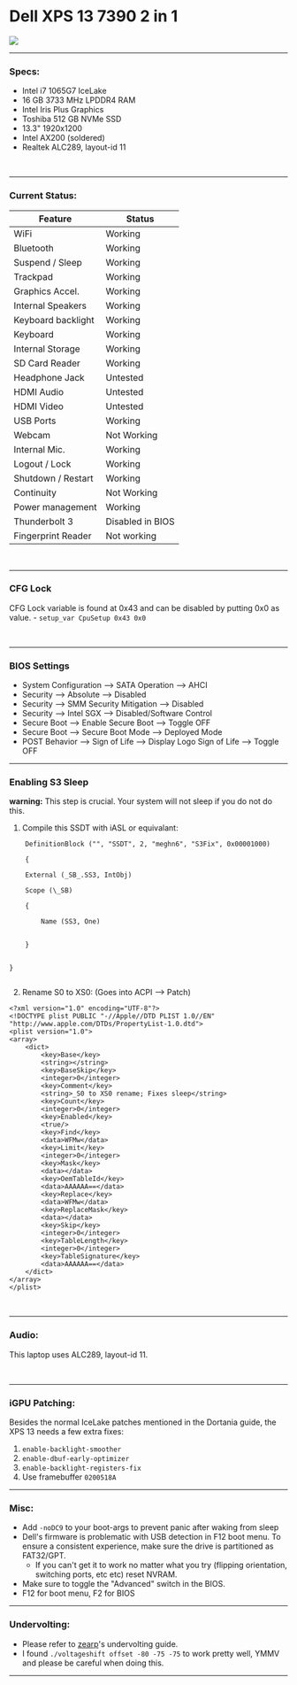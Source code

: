 # Dell XPS 13 7390 2 in 1

<img src="https://media.discordapp.net/attachments/1084252068711247965/1137134955575644160/IMG_6096.jpg?width=488&height=651">


<br>

-----------------------------------------


### Specs:

- Intel i7 1065G7 IceLake
- 16 GB 3733 MHz LPDDR4 RAM
- Intel Iris Plus Graphics
- Toshiba 512 GB NVMe SSD
- 13.3" 1920x1200
- Intel AX200 (soldered)
- Realtek ALC289, layout-id 11

<br>

-----------------------------------------


 ### Current Status:

 | **Feature**        | **Status**           
|--------------------|----------------------|
| WiFi               | Working              | 
| Bluetooth          | Working              | 
| Suspend / Sleep    | Working              | 
| Trackpad           | Working              | 
| Graphics Accel.    | Working              | 
| Internal Speakers  | Working              |   
| Keyboard backlight | Working              | 
| Keyboard           | Working              |
| Internal Storage   | Working              | 
| SD Card Reader     | Working              | 
| Headphone Jack     | Untested             | 
| HDMI Audio         | Untested             |
| HDMI Video         | Untested             |                                                                 
| USB Ports          | Working              | 
| Webcam             | Not Working          | 
| Internal Mic.      | Working              | 
| Logout / Lock      | Working              | 
| Shutdown / Restart | Working              | 
| Continuity         | Not Working          |     
| Power management   | Working              |
| Thunderbolt 3      | Disabled in BIOS     |
| Fingerprint Reader | Not working          |

<br>

-----------------------------------------

### CFG Lock

CFG Lock variable is found at 0x43 and can be disabled by putting 0x0 as value.
    - `setup_var CpuSetup 0x43 0x0`

<br>

-----------------------------------------


### BIOS Settings

- System Configuration --> SATA Operation --> AHCI
- Security --> Absolute --> Disabled
- Security --> SMM Security Mitigation --> Disabled
- Security --> Intel SGX --> Disabled/Software Control
- Secure Boot --> Enable Secure Boot --> Toggle OFF
- Secure Boot --> Secure Boot Mode --> Deployed Mode
- POST Behavior --> Sign of Life --> Display Logo Sign of Life --> Toggle OFF

-----------------------------------------


### Enabling S3 Sleep

**warning:** This step is crucial. Your system will not sleep if you do not do this.

1. Compile this SSDT with iASL or equivalant:

```
    DefinitionBlock ("", "SSDT", 2, "meghn6", "S3Fix", 0x00001000)

    {

    External (_SB_.SS3, IntObj)
    
    Scope (\_SB)

    {

    	Name (SS3, One)
     

	}
    
 
}
  
```

2. Rename S0 to XS0: (Goes into ACPI --> Patch) 
```
<?xml version="1.0" encoding="UTF-8"?>
<!DOCTYPE plist PUBLIC "-//Apple//DTD PLIST 1.0//EN" "http://www.apple.com/DTDs/PropertyList-1.0.dtd">
<plist version="1.0">
<array>
	<dict>
		<key>Base</key>
		<string></string>
		<key>BaseSkip</key>
		<integer>0</integer>
		<key>Comment</key>
		<string>_S0 to XS0 rename; Fixes sleep</string>
		<key>Count</key>
		<integer>0</integer>
		<key>Enabled</key>
		<true/>
		<key>Find</key>
		<data>WFMw</data>
		<key>Limit</key>
		<integer>0</integer>
		<key>Mask</key>
		<data></data>
		<key>OemTableId</key>
		<data>AAAAAA==</data>
		<key>Replace</key>
		<data>WFMw</data>
		<key>ReplaceMask</key>
		<data></data>
		<key>Skip</key>
		<integer>0</integer>
		<key>TableLength</key>
		<integer>0</integer>
		<key>TableSignature</key>
		<data>AAAAAA==</data>
	</dict>
</array>
</plist>
```
<br>

-----------------------------------------

### Audio:

This laptop uses ALC289, layout-id 11. 

<br>

-----------------------------------------


### iGPU Patching:

Besides the normal IceLake patches mentioned in the Dortania guide, the XPS 13 needs a few extra fixes:

1. `enable-backlight-smoother`
2. `enable-dbuf-early-optimizer`
3. `enable-backlight-registers-fix`
4. Use framebuffer `0200518A`

-----------------------------------------


### Misc:
- Add `-noDC9` to your boot-args to prevent panic after waking from sleep
- Dell's firmware is problematic with USB detection in F12 boot menu. To ensure a consistent experience, make sure the drive is partitioned as FAT32/GPT.
    - If you can't get it to work no matter what you try (flipping orientation, switching ports, etc etc) reset NVRAM.
- Make sure to toggle the "Advanced" switch in the BIOS.
- F12 for boot menu, F2 for BIOS

-----------------------------------------


### Undervolting:

- Please refer to [zearp](https://github.com/zearp/Nucintosh#undervolting)'s undervolting guide.
- I found `./voltageshift offset -80 -75 -75` to work pretty well, YMMV and please be careful when doing this.




-----------------------------------------

